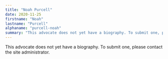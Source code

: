 ```yaml
---
title: "Noah Purcell"
date: 2020-11-25
firstname: "Noah"
lastname: "Purcell"
alphaname: "purcell-noah"
summary: "This advocate does not yet have a biography. To submit one, please contact the site administrator."
---
```

This advocate does not yet have a biography. To submit one, please contact the site administrator.

